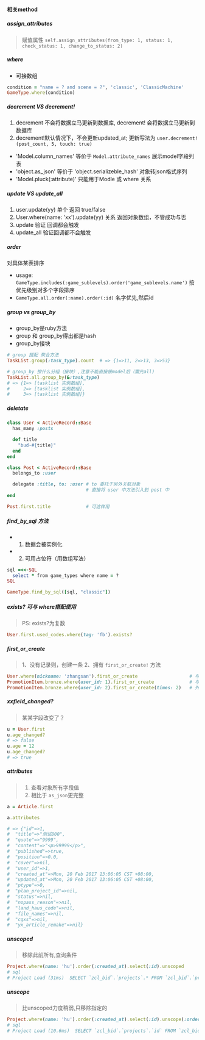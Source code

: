 #### 相关method

##### assign_attributes
> 赋值属性
`self.assign_attributes(from_type: 1, status: 1, check_status: 1, change_to_status: 2)`

##### where
- 可接数组
```ruby
condition = "name = ? and scene = ?", 'classic', 'ClassicMachine'
GameType.where(condition)
```
##### decrement VS decrement!
1. decrement 不会将数据立马更新到数据库, decrement! 会将数据立马更新到数据库
2. decrement!默认情况下，不会更新updated_at; 更新写法为 `user.decrement!(post_count, 5, touch: true)`

- 'Model.column_names'  等价于  `Model.attribute_names` 展示model字段列表
- 'object.as_json' 等价于 'object.serializeble_hash' 对象转json格式序列
- 'Model.pluck(:attribute)' 只能用于Modle 或 where 关系

##### update VS update_all
1. user.update(yy) 单个 返回 true/false
2. User.where(name: 'xx').update(yy) 关系 返回对象数组，不管成功与否
3. update 验证 回调都会触发
4. update_all 验证回调都不会触发

##### order 
对具体某表排序
- usage: `GameType.includes(:game_sublevels).order('game_sublevels.name')`
按优先级别对多个字段排序
- `GameType.all.order(:name).order(:id)` 名字优先,然后id

##### group vs group_by
- group_by是ruby方法
- group 和 group_by得出都是hash
- group_by接块

```ruby
# group 搭配 聚合方法
TaskList.group(:task_type).count  # => {1=>11, 2=>13, 3=>53}

# group_by 按什么分组（接块）,注意不能直接接model后（需先all)
TaskList.all.group_by(&:task_type)
# => {1=> [tasklist 实例数组],
#     2=> [tasklist 实例数组],
#     3=> [tasklist 实例数组]} 
```

##### deletate
```ruby
class User < ActiveRecord::Base
  has_many :posts

  def title
    "bud-#{title}"
  end
end

class Post < ActiveRecord::Base
  belongs_to :user

  delegate :title, to: :user # to 委托于另外关联对象
                             # 直接将 user 中方法引入到 post 中
end

Post.first.title             # 可这样用
```

##### find_by_sql 方法
- 1. 数据会被实例化
- 2. 可用占位符（用数组写法）

```ruby
sql =<<-SQL
  select * from game_types where name = ?
SQL

GameType.find_by_sql([sql, "classic"])
```

##### exists? 可与 where搭配使用
> PS: exists?为复数

```ruby
User.first.used_codes.where(tag: 'fb').exists?
```

##### first_or_create
> 1、没有记录则，创建一条
> 2、拥有 `first_or_create!` 方法

```ruby
User.where(nickname: 'zhangsan').first_or_create                   # 与where搭配
PromotionItem.bronze.where(user_id: 1).first_or_create             # 与 enum（bronze为促销条目状态）搭配
PromotionItem.bronze.where(user_id: 2).first_or_create(times: 2)   # 外部还可接参数
```

##### xxfield_changed?
> 某某字段改变了？

```ruby
u = User.first
u.age_changed?
# => false
u.age = 12
u.age_changed?
# => true
```

##### attributes 
> 1. 查看对象所有字段值
> 2. 相比于 `as_json`更完整

```ruby
a = Article.first

a.attributes

# => {"id"=>1,
#  "title"=>"测试800",
#  "quote"=>"9999",
#  "content"=>"<p>99999</p>",
#  "published"=>true,
#  "position"=>0.0,
#  "cover"=>nil,
#  "user_id"=>1,
#  "created_at"=>Mon, 20 Feb 2017 13:06:05 CST +08:00,
#  "updated_at"=>Mon, 20 Feb 2017 13:06:05 CST +08:00,
#  "ptype"=>0,
#  "plan_project_id"=>nil,
#  "status"=>nil,
#  "nopass_reason"=>nil,
#  "land_haus_code"=>nil,
#  "file_names"=>nil,
#  "cgxs"=>nil,
#  "yx_article_remake"=>nil}
```

##### unscoped
> 移除此前所有,查询条件

```ruby
Project.where(name: 'hu').order(:created_at).select(:id).unscoped
# sql
# Project Load (31ms)  SELECT `zcl_bid`.`projects`.* FROM `zcl_bid`.`projects`
```

##### unscope
> 比unscoped力度稍弱,只移除指定的

```ruby
Project.where(name: 'hu').order(:created_at).select(:id).unscope(:order, where: :name)
# sql
# Project Load (10.6ms)  SELECT `zcl_bid`.`projects`.`id` FROM `zcl_bid`.`projects` WHERE `zcl_bid`.`projects`.`is_deleted` = FALSE
```

